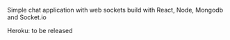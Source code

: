 Simple chat application with web sockets build with React, Node, Mongodb and Socket.io

Heroku: to be released